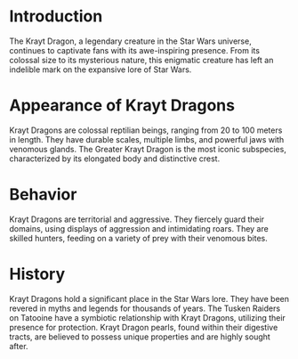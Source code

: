 # Introduction

The Krayt Dragon, a legendary creature in the Star Wars universe, continues to captivate fans with its awe-inspiring presence.
From its colossal size to its mysterious nature, this enigmatic creature has left an indelible mark on the expansive lore of Star Wars.

# Appearance of Krayt Dragons

Krayt Dragons are colossal reptilian beings, ranging from 20 to 100 meters in length.
They have durable scales, multiple limbs, and powerful jaws with venomous glands.
The Greater Krayt Dragon is the most iconic subspecies, characterized by its elongated body and distinctive crest.

# Behavior

Krayt Dragons are territorial and aggressive.
They fiercely guard their domains, using displays of aggression and intimidating roars.
They are skilled hunters, feeding on a variety of prey with their venomous bites.

# History

Krayt Dragons hold a significant place in the Star Wars lore.
They have been revered in myths and legends for thousands of years.
The Tusken Raiders on Tatooine have a symbiotic relationship with Krayt Dragons, utilizing their presence for protection.
Krayt Dragon pearls, found within their digestive tracts, are believed to possess unique properties and are highly sought after.
